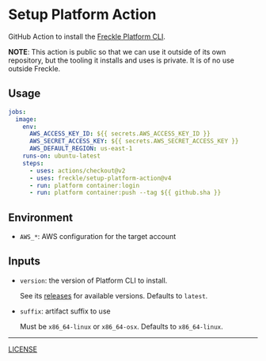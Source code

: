 # Setup Platform Action

GitHub Action to install the [Freckle Platform CLI][platform].

[platform]: https://github.com/freckle/platform

**NOTE**: This action is public so that we can use it outside of its own
repository, but the tooling it installs and uses is private. It is of no use
outside Freckle.

## Usage

```yaml
jobs:
  image:
    env:
      AWS_ACCESS_KEY_ID: ${{ secrets.AWS_ACCESS_KEY_ID }}
      AWS_SECRET_ACCESS_KEY: ${{ secrets.AWS_SECRET_ACCESS_KEY }}
      AWS_DEFAULT_REGION: us-east-1
    runs-on: ubuntu-latest
    steps:
      - uses: actions/checkout@v2
      - uses: freckle/setup-platform-action@v4
      - run: platform container:login
      - run: platform container:push --tag ${{ github.sha }}
```

## Environment

- `AWS_*`: AWS configuration for the target account

## Inputs

- `version`: the version of Platform CLI to install.

  See its [releases][] for available versions. Defaults to `latest`.

  [releases]: https://github.com/freckle/platform/releases

- `suffix`: artifact suffix to use

  Must be `x86_64-linux` or `x86_64-osx`. Defaults to `x86_64-linux`.

---

[LICENSE](./LICENSE)
